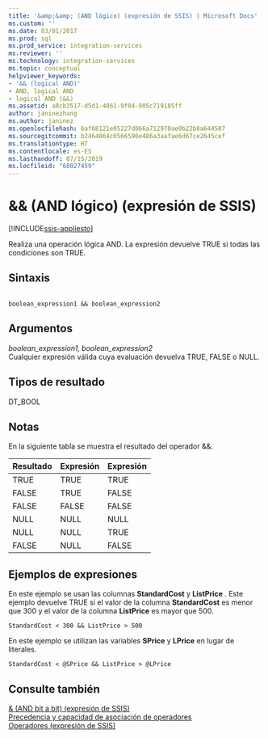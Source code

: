 ```yaml
---
title: '&amp;&amp; (AND lógico) (expresión de SSIS) | Microsoft Docs'
ms.custom: ''
ms.date: 03/01/2017
ms.prod: sql
ms.prod_service: integration-services
ms.reviewer: ''
ms.technology: integration-services
ms.topic: conceptual
helpviewer_keywords:
- '&& (logical AND)'
- AND, logical AND
- logical AND (&&)
ms.assetid: a8cb3517-d5d1-4861-9f04-905c719185ff
author: janinezhang
ms.author: janinez
ms.openlocfilehash: 6af08121e05227d066a712970ae0b22b8a644507
ms.sourcegitcommit: b2464064c0566590e486a3aafae6d67ce2645cef
ms.translationtype: HT
ms.contentlocale: es-ES
ms.lasthandoff: 07/15/2019
ms.locfileid: "68027459"
---
```

# <a name="ampamp-logical-and-ssis-expression"></a>&amp;&amp; (AND lógico) (expresión de SSIS)

[!INCLUDE[ssis-appliesto](../../includes/ssis-appliesto-ssvrpluslinux-asdb-asdw-xxx.md)]


  Realiza una operación lógica AND. La expresión devuelve TRUE si todas las condiciones son TRUE.  
  
## <a name="syntax"></a>Sintaxis  
  
```  
  
boolean_expression1 && boolean_expression2  
```  
  
## <a name="arguments"></a>Argumentos  
 *boolean_expression1, boolean_expression2*  
 Cualquier expresión válida cuya evaluación devuelva TRUE, FALSE o NULL.  
  
## <a name="result-types"></a>Tipos de resultado  
 DT_BOOL  
  
## <a name="remarks"></a>Notas  
 En la siguiente tabla se muestra el resultado del operador &&.  
  
|Resultado|Expresión|Expresión|  
|------------|----------------|----------------|  
|TRUE|TRUE|TRUE|  
|FALSE|TRUE|FALSE|  
|FALSE|FALSE|FALSE|  
|NULL|NULL|NULL|  
|NULL|NULL|TRUE|  
|FALSE|NULL|FALSE|  
  
## <a name="expression-examples"></a>Ejemplos de expresiones  
 En este ejemplo se usan las columnas **StandardCost** y **ListPrice** . Este ejemplo devuelve TRUE si el valor de la columna **StandardCost** es menor que 300 y el valor de la columna **ListPrice** es mayor que 500.  
  
```  
StandardCost < 300 && ListPrice > 500  
```  
  
 En este ejemplo se utilizan las variables **SPrice** y **LPrice** en lugar de literales.  
  
```  
StandardCost < @SPrice && ListPrice > @LPrice  
```  
  
## <a name="see-also"></a>Consulte también  
 [& &#40;AND bit a bit&#41; &#40;expresión de SSIS&#41;](../../integration-services/expressions/bitwise-and-ssis-expression.md)   
 [Precedencia y capacidad de asociación de operadores](../../integration-services/expressions/operator-precedence-and-associativity.md)   
 [Operadores &#40;expresión de SSIS&#41;](../../integration-services/expressions/operators-ssis-expression.md)  
  
  
